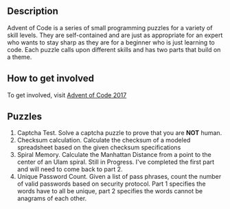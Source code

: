 ## Description

Advent of Code is a series of small programming puzzles for a variety of skill levels. They are self-contained and are just as appropriate for an expert who wants to stay sharp as they are for a beginner who is just learning to code. Each puzzle calls upon different skills and has two parts that build on a theme.

## How to get involved

To get involved, visit [Advent of Code 2017](http://adventofcode.com/2017)

## Puzzles

1. Captcha Test. Solve a captcha puzzle to prove that you are **NOT** human.
2. Checksum calculation. Calculate the checksum of a modeled spreadsheet based on the given checksum specifications
3. Spiral Memory. Calculate the Manhattan Distance from a point to the center of an Ulam spiral. Still in Progress. I've completed the first part and will need to come back to part 2.
4. Unique Password Count. Given a list of pass phrases, count the number of valid passwords based on security protocol. Part 1 specifies the words have to all be unique, part 2 specifies the words cannot be anagrams of each other.
